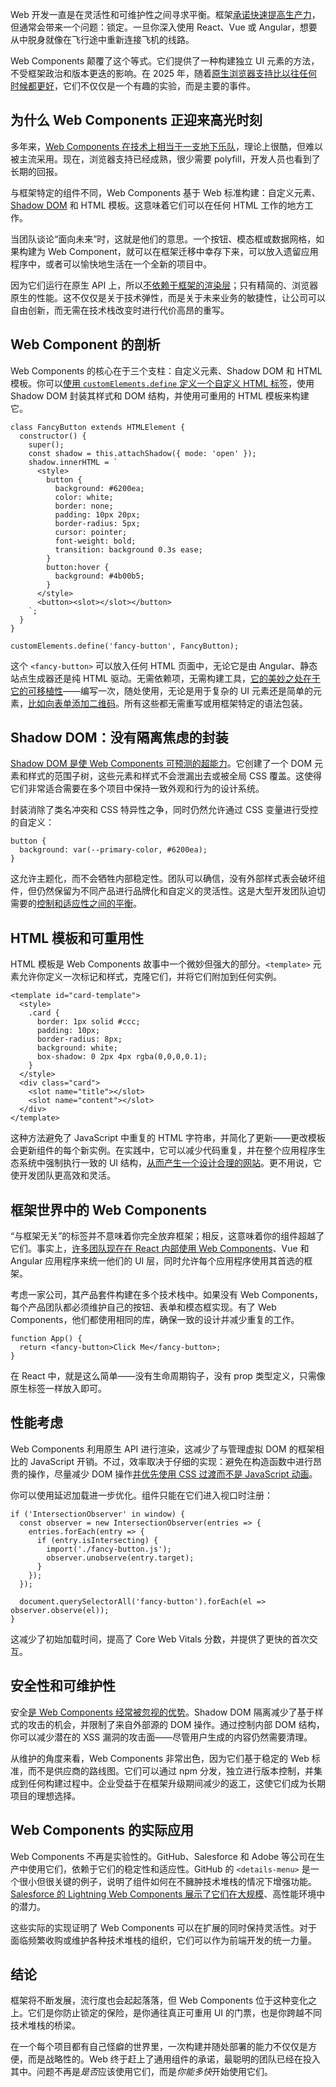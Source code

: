 Web 开发一直是在灵活性和可维护性之间寻求平衡。框架[承诺快速提高生产力](https://thenewstack.io/optimizing-for-developer-productivity-creates-a-winning-devex/)，但通常会带来一个问题：锁定。一旦你深入使用 React、Vue 或 Angular，想要从中脱身就像在飞行途中重新连接飞机的线路。

Web Components 颠覆了这个等式。它们提供了一种构建独立 UI 元素的方法，不受框架政治和版本更迭的影响。在 2025 年，随着[原生浏览器支持比以往任何时候都更好](https://thenewstack.io/why-react-is-no-longer-the-undisputed-champion-of-javascript/)，它们不仅仅是一个有趣的实验，而是主要的事件。

## 为什么 Web Components 正迎来高光时刻

多年来，[Web Components 在技术上相当于一支地下乐队](https://thenewstack.io/introduction-to-web-components-and-how-to-start-using-them/)，理论上很酷，但难以被主流采用。现在，浏览器支持已经成熟，很少需要 polyfill，开发人员也看到了长期的回报。

与框架特定的组件不同，Web Components 基于 Web 标准构建：自定义元素、[Shadow DOM](https://developer.mozilla.org/en-US/docs/Web/API/Web_components/Using_shadow_DOM) 和 HTML 模板。这意味着它们可以在任何 HTML 工作的地方工作。

当团队谈论“面向未来”时，这就是他们的意思。一个按钮、模态框或数据网格，如果构建为 Web Component，就可以在框架迁移中幸存下来，可以放入遗留应用程序中，或者可以愉快地生活在一个全新的项目中。

因为它们运行在原生 API 上，所以[不依赖于框架的渲染层](https://www.smashingmagazine.com/2025/03/web-components-vs-framework-components/)；只有精简的、浏览器原生的性能。这不仅仅是关于技术弹性，而是关于未来业务的敏捷性，让公司可以自由创新，而无需在技术栈改变时进行代价高昂的重写。

## Web Component 的剖析

Web Components 的核心在于三个支柱：自定义元素、Shadow DOM 和 HTML 模板。你可以[使用 `customElements.define` 定义一个自定义 HTML 标签](https://developer.mozilla.org/en-US/docs/Web/API/Web_components/Using_custom_elements)，使用 Shadow DOM 封装其样式和 DOM 结构，并使用可重用的 HTML 模板来构建它。

```
class FancyButton extends HTMLElement {
  constructor() {
    super();
    const shadow = this.attachShadow({ mode: 'open' });
    shadow.innerHTML = `
      <style>
        button {
          background: #6200ea;
          color: white;
          border: none;
          padding: 10px 20px;
          border-radius: 5px;
          cursor: pointer;
          font-weight: bold;
          transition: background 0.3s ease;
        }
        button:hover {
          background: #4b00b5;
        }
      </style>
      <button><slot></slot></button>
    `;
  }
}

customElements.define('fancy-button', FancyButton);
```

这个 `<fancy-button>` 可以放入任何 HTML 页面中，无论它是由 Angular、静态站点生成器还是纯 HTML 驱动。无需依赖项，无需构建工具，[它的美妙之处在于它的可移植性](https://hawkticehurst.com/2023/12/portable-html-web-components/)——编写一次，随处使用，无论是用于复杂的 UI 元素还是简单的元素，[比如向表单添加二维码](https://www.uniqode.com/blog/lead-generation/how-to-create-a-qr-code-for-a-google-form)。所有这些都无需重写或用框架特定的语法包装。

## Shadow DOM：没有隔离焦虑的封装

[Shadow DOM 是使 Web Components 可预测的超能力](https://www.thisdot.co/blog/a-tale-of-form-autofill-litelement-and-the-shadow-dom)。它创建了一个 DOM 元素和样式的范围子树，这些元素和样式不会泄漏出去或被全局 CSS 覆盖。这使得它们非常适合需要在多个项目中保持一致外观和行为的设计系统。

封装消除了类名冲突和 CSS 特异性之争，同时仍然允许通过 CSS 变量进行受控的自定义：

```
button {
  background: var(--primary-color, #6200ea);
}
```

这允许主题化，而不会牺牲内部稳定性。团队可以确信，没有外部样式表会破坏组件，但仍然保留为不同产品进行品牌化和自定义的灵活性。这是大型开发团队迫切需要的[控制和适应性之间的平衡](https://thenewstack.io/how-to-use-ai-to-design-intelligent-adaptable-infrastructure/)。

## HTML 模板和可重用性

HTML 模板是 Web Components 故事中一个微妙但强大的部分。`<template>` 元素允许你定义一次标记和样式，克隆它们，并将它们附加到任何实例。

```
<template id="card-template">
  <style>
    .card {
      border: 1px solid #ccc;
      padding: 10px;
      border-radius: 8px;
      background: white;
      box-shadow: 0 2px 4px rgba(0,0,0,0.1);
    }
  </style>
  <div class="card">
    <slot name="title"></slot>
    <slot name="content"></slot>
  </div>
</template>
```

这种方法避免了 JavaScript 中重复的 HTML 字符串，并简化了更新——更改模板会更新组件的每个新实例。在实践中，它可以减少代码重复，并在整个应用程序生态系统中强制执行一致的 UI 结构，[从而产生一个设计合理的网站](https://bluetree.digital/website-design-tips/)。更不用说，它使开发团队更高效和灵活。

## 框架世界中的 Web Components

“与框架无关”的标签并不意味着你完全放弃框架；相反，这意味着你的组件超越了它们。事实上，[许多团队现在在 React 内部使用 Web Components](https://www.uxpin.com/studio/blog/react-vs-web-components/)、Vue 和 Angular 应用程序来统一他们的 UI 层，同时允许每个应用程序使用其首选的框架。

考虑一家公司，其产品套件构建在多个技术栈中。如果没有 Web Components，每个产品团队都必须维护自己的按钮、表单和模态框实现。有了 Web Components，他们都使用相同的库，确保一致的设计并减少重复的工作。

```
function App() {
  return <fancy-button>Click Me</fancy-button>;
}
```

在 React 中，就是这么简单——没有生命周期钩子，没有 prop 类型定义，只需像原生标签一样放入即可。

## 性能考虑

Web Components 利用原生 API 进行渲染，这减少了与管理虚拟 DOM 的框架相比的 JavaScript 开销。不过，效率取决于仔细的实现：避免在构造函数中进行昂贵的操作，尽量减少 DOM 操作[并优先使用 CSS 过渡而不是 JavaScript 动画](https://developer.mozilla.org/en-US/docs/Web/Performance/Guides/CSS_JavaScript_animation_performance)。

你可以使用延迟加载进一步优化。组件只能在它们进入视口时注册：

```
if ('IntersectionObserver' in window) {
  const observer = new IntersectionObserver(entries => {
    entries.forEach(entry => {
      if (entry.isIntersecting) {
        import('./fancy-button.js');
        observer.unobserve(entry.target);
      }
    });
  });

  document.querySelectorAll('fancy-button').forEach(el => observer.observe(el));
}
```

这减少了初始加载时间，提高了 Core Web Vitals 分数，并提供了更快的首次交互。

## 安全性和可维护性

安全[是 Web Components 经常被忽视的优势](https://nolanlawson.com/2024/09/28/web-components-are-okay/)。Shadow DOM 隔离减少了基于样式的攻击的机会，并限制了来自外部源的 DOM 操作。通过控制内部 DOM 结构，你可以减少潜在的 XSS 漏洞的攻击面——尽管用户生成的内容仍然需要清理。

从维护的角度来看，Web Components 非常出色，因为它们基于稳定的 Web 标准，而不是供应商的路线图。它们可以通过 npm 分发，独立进行版本控制，并集成到任何构建过程中。企业受益于在框架升级期间减少的返工，这使它们成为长期项目的理想选择。

## Web Components 的实际应用

Web Components 不再是实验性的。GitHub、Salesforce 和 Adobe 等公司在生产中使用它们，依赖于它们的稳定性和适应性。GitHub 的 `<details-menu>` 是一个很小但很关键的例子，说明了组件如何在不臃肿技术堆栈的情况下增强功能。[Salesforce 的 Lightning Web Components 展示了它们在大规模](https://developer.salesforce.com/developer-centers/lightning-web-components)、高性能环境中的潜力。

这些实际的实现证明了 Web Components 可以在扩展的同时保持灵活性。对于面临频繁收购或维护各种技术堆栈的组织，它们可以作为前端开发的统一力量。

## 结论

框架将不断发展，流行度也会起起落落，但 Web Components 位于这种变化之上。它们是你防止锁定的保险，是你通往真正可重用 UI 的门票，也是你跨越不同技术堆栈的桥梁。

在一个每个项目都有自己怪癖的世界里，一次构建并随处部署的能力不仅仅是方便，而是战略性的。Web 终于赶上了通用组件的承诺，最聪明的团队已经在投入其中。问题不再是*是否*应该使用它们，而是*你能多快*开始使用它们。